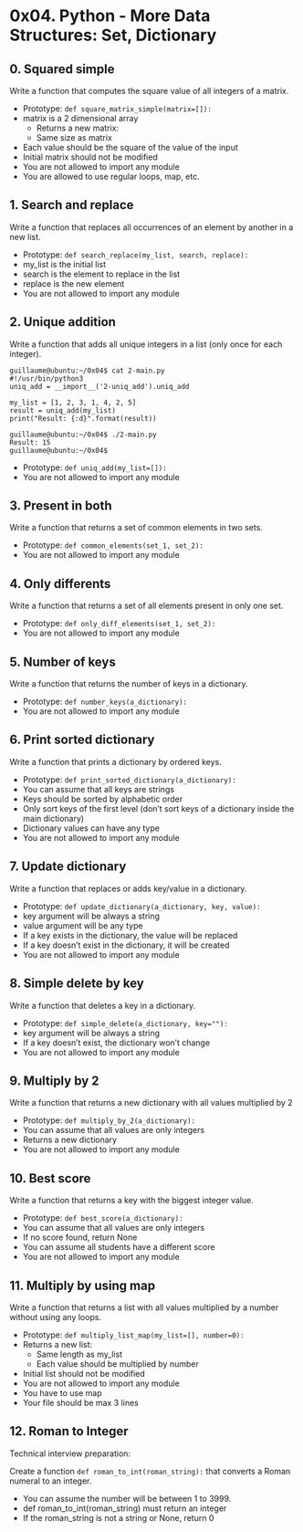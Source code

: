 # 0x04. Python - More Data Structures: Set, Dictionary
## 0. Squared simple
Write a function that computes the square value of all integers of a matrix.

* Prototype: `def square_matrix_simple(matrix=[]):`
* matrix is a 2 dimensional array
    * Returns a new matrix:
    * Same size as matrix
* Each value should be the square of the value of the input
* Initial matrix should not be modified
* You are not allowed to import any module
* You are allowed to use regular loops, map, etc.

## 1. Search and replace
Write a function that replaces all occurrences of an element by another in a new list.

* Prototype: `def search_replace(my_list, search, replace):`
* my_list is the initial list
* search is the element to replace in the list
* replace is the new element
* You are not allowed to import any module

## 2. Unique addition
Write a function that adds all unique integers in a list (only once for each integer).
```
guillaume@ubuntu:~/0x04$ cat 2-main.py
#!/usr/bin/python3
uniq_add = __import__('2-uniq_add').uniq_add

my_list = [1, 2, 3, 1, 4, 2, 5]
result = uniq_add(my_list)
print("Result: {:d}".format(result))

guillaume@ubuntu:~/0x04$ ./2-main.py
Result: 15
guillaume@ubuntu:~/0x04$ 
```

* Prototype: `def uniq_add(my_list=[]):`
* You are not allowed to import any module

## 3. Present in both
Write a function that returns a set of common elements in two sets.

* Prototype: `def common_elements(set_1, set_2):`
* You are not allowed to import any module

## 4. Only differents
Write a function that returns a set of all elements present in only one set.

* Prototype: `def only_diff_elements(set_1, set_2):`
* You are not allowed to import any module

## 5. Number of keys
Write a function that returns the number of keys in a dictionary.

* Prototype: `def number_keys(a_dictionary):`
* You are not allowed to import any module

## 6. Print sorted dictionary
Write a function that prints a dictionary by ordered keys.

* Prototype: `def print_sorted_dictionary(a_dictionary):`
* You can assume that all keys are strings
* Keys should be sorted by alphabetic order
* Only sort keys of the first level (don’t sort keys of a dictionary inside the main dictionary)
* Dictionary values can have any type
* You are not allowed to import any module

## 7. Update dictionary
Write a function that replaces or adds key/value in a dictionary.

* Prototype: `def update_dictionary(a_dictionary, key, value):`
* key argument will be always a string
* value argument will be any type
* If a key exists in the dictionary, the value will be replaced
* If a key doesn’t exist in the dictionary, it will be created
* You are not allowed to import any module

## 8. Simple delete by key
Write a function that deletes a key in a dictionary.

* Prototype: `def simple_delete(a_dictionary, key=""):`
* key argument will be always a string
* If a key doesn’t exist, the dictionary won’t change
* You are not allowed to import any module

## 9. Multiply by 2
Write a function that returns a new dictionary with all values multiplied by 2

* Prototype: `def multiply_by_2(a_dictionary):`
* You can assume that all values are only integers
* Returns a new dictionary
* You are not allowed to import any module

## 10. Best score
Write a function that returns a key with the biggest integer value.

* Prototype: `def best_score(a_dictionary):`
* You can assume that all values are only integers
* If no score found, return None
* You can assume all students have a different score
* You are not allowed to import any module

## 11. Multiply by using map
Write a function that returns a list with all values multiplied by a number without using any loops.

* Prototype: `def multiply_list_map(my_list=[], number=0):`
* Returns a new list:
    * Same length as my_list
    * Each value should be multiplied by number
* Initial list should not be modified
* You are not allowed to import any module
* You have to use map
* Your file should be max 3 lines

## 12. Roman to Integer
Technical interview preparation:

Create a function `def roman_to_int(roman_string):` that converts a Roman numeral to an integer.

* You can assume the number will be between 1 to 3999.
* def roman_to_int(roman_string) must return an integer
* If the roman_string is not a string or None, return 0

